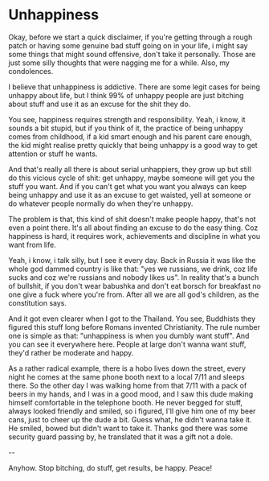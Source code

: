 # Unhappiness

Okay, before we start a quick disclaimer, if you're getting through a rough patch or having some genuine bad stuff going on in your life, i might say some things that might sound offensive, don't take it personally. Those are just some silly thoughts that were nagging me for a while. Also, my condolences.

I believe that unhappiness is addictive. There are some legit cases for being unhappy about life, but I think 99% of unhappy people are just bitching about stuff and use it as an excuse for the shit they do.

You see, happiness requires strength and responsibility. Yeah, i know, it sounds a bit stupid, but if you think of it, the practice of being unhappy comes from childhood, if a kid smart enough and his parent care enough, the kid might realise pretty quickly that being unhappy is a good way to get attention or stuff he wants.

And that's really all there is about serial unhappiers, they grow up but still do this vicious cycle of shit: get unhappy, maybe someone will get you the stuff you want. And if you can't get what you want you always can keep being unhappy and use it as an excuse to get waisted, yell at someone or do whatever people normally do when they're unhappy.

The problem is that, this kind of shit doesn't make people happy, that's not even a point there. It's all about finding an excuse to do the easy thing. Coz happiness is hard, it requires work, achievements and discipline in what you want from life.

Yeah, i know, i talk silly, but I see it every day. Back in Russia it was like the whole god dammed country is like that: "yes we russians, we drink, coz life sucks and coz we're russians and nobody likes us". In reality that's a bunch of bullshit, if you don't wear babushka and don't eat borsch for breakfast no one give a fuck where you're from. After all we are all god's children, as the constitution says.

And it got even clearer when I got to the Thailand. You see, Buddhists they figured this stuff long before Romans invented Christianity. The rule number one is simple as that: "unhappiness is when you dumbly want stuff". And you can see it everywhere here. People at large don't wanna want stuff, they'd rather be moderate and happy.

As a rather radical example, there is a hobo lives down the street, every night he comes at the same phone booth next to a local 7/11 and sleeps there. So the other day I was walking home from that 7/11 with a pack of beers in my hands, and I was in a good mood, and I saw this dude making himself comfortable in the telephone booth. He never begged for stuff, always looked friendly and smiled, so i figured, I'll give him one of my beer cans, just to cheer up the dude a bit. Guess what, he didn't wanna take it. He smiled, bowed but didn't want to take it. Thanks god there was some security guard passing by, he translated that it was a gift not a dole.

--

Anyhow. Stop bitching, do stuff, get results, be happy.
Peace!